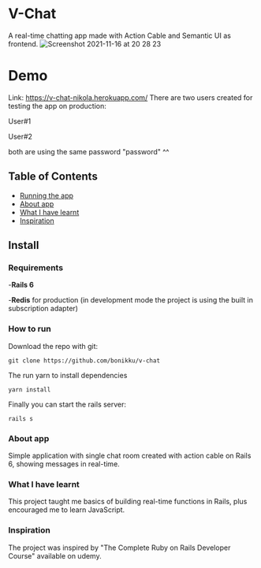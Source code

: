 # V-Chat
A real-time chatting app made with Action Cable and Semantic UI as frontend.
![Screenshot 2021-11-16 at 20 28 23](https://user-images.githubusercontent.com/41334805/142052409-6fe23725-5fcd-4e72-accf-db394dde12ec.png)
# Demo
Link: https://v-chat-nikola.herokuapp.com/
There are two users created for testing the app on production:

User#1

User#2

both are using the same password "password" ^^

 ## Table of Contents
* [Running the app](#how-to-run)
* [About app](#about-app)
* [What I have learnt](#what-i-have-learnt)
* [Inspiration](#inspiration)

## Install
### Requirements
-**Rails 6**

-**Redis** for production (in development mode the project is using the built in subscription adapter)


### How to run

Download the repo with git:
```
git clone https://github.com/bonikku/v-chat
```
The run yarn to install dependencies
```
yarn install
```
Finally you can start the rails server:
```
rails s
```

### About app
Simple application with single chat room created with action cable on Rails 6, showing messages in real-time.

### What I have learnt
This project taught me basics of building real-time functions in Rails, plus encouraged me to learn JavaScript.

### Inspiration
The project was inspired by "The Complete Ruby on Rails Developer Course" available on udemy.
